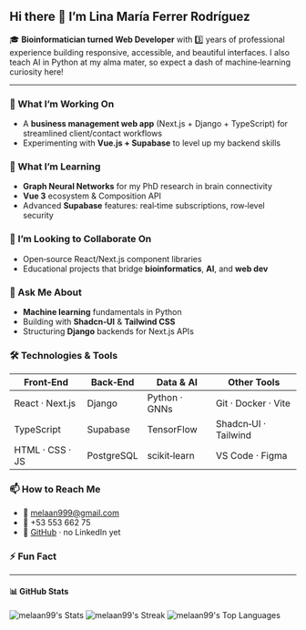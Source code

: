 ## Hi there 👋 I’m Lina María Ferrer Rodríguez

🎓 **Bioinformatician turned Web Developer** with 3️⃣ years of professional experience building responsive, accessible, and beautiful interfaces. I also teach AI in Python at my alma mater, so expect a dash of machine‑learning curiosity here!

---

### 🔭 What I’m Working On
- A **business management web app** (Next.js + Django + TypeScript) for streamlined client/contact workflows  
- Experimenting with **Vue.js + Supabase** to level up my backend skills  

### 🌱 What I’m Learning
- **Graph Neural Networks** for my PhD research in brain connectivity  
- **Vue 3** ecosystem & Composition API  
- Advanced **Supabase** features: real‑time subscriptions, row‑level security  


### 👯 I’m Looking to Collaborate On
- Open‑source React/Next.js component libraries  
- Educational projects that bridge **bioinformatics**, **AI**, and **web dev**  

### 💬 Ask Me About
- **Machine learning** fundamentals in Python 
- Building with **Shadcn‑UI** & **Tailwind CSS**  
- Structuring **Django** backends for Next.js APIs  
 

### 🛠️ Technologies & Tools  
| Front‑End        | Back‑End     | Data & AI     | Other Tools        |
| ---------------- | ------------ | ------------- | ------------------ |
| React · Next.js  | Django       | Python · GNNs | Git · Docker · Vite |
| TypeScript       | Supabase     | TensorFlow    | Shadcn‑UI · Tailwind |
| HTML · CSS · JS  | PostgreSQL   | scikit‑learn  | VS Code · Figma     |

### 📫 How to Reach Me  
- 📧 melaan999@gmail.com  
- 📱 +53 553 662 75  
- 🔗 [GitHub](https://github.com/Melaan99) · no LinkedIn yet  

### ⚡ Fun Fact  
 
---

#### 📊 GitHub Stats  
![melaan99's Stats](https://github-readme-stats.vercel.app/api?username=melaan99&theme=vue-dark&show_icons=true&hide_border=false&count_private=true)
![melaan99's Streak](https://github-readme-streak-stats.herokuapp.com/?user=melaan99&theme=vue-dark&hide_border=false)
![melaan99's Top Languages](https://github-readme-stats.vercel.app/api/top-langs/?username=melaan99&theme=vue-dark&show_icons=true&hide_border=false&layout=compact)

